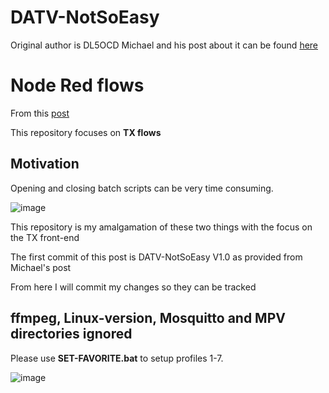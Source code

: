# DATV-NotSoEasy
Original author is DL5OCD Michael and his post about it can be found [here](https://groups.io/g/plutodvb/message/257)

# Node Red flows
From this [post](https://www.pg540.org/wiki/index.php/RFE_for_PlutoDVB2)

This repository focuses on **TX flows**

## Motivation
Opening and closing batch scripts can be very time consuming.

![image](https://github.com/Psynosaur/DATV-NotSoEasy/assets/26934113/a5facd09-ae2b-47af-96a9-f00afbb4c700)

This repository is my amalgamation of these two things with the focus on the TX front-end

The first commit of this post is ​DATV-NotSoEasy V1.0 as provided from Michael's post

From here I will commit my changes so they can be tracked

## ffmpeg, Linux-version, Mosquitto and MPV directories ignored

Please use **SET-FAVORITE.bat** to setup profiles 1-7.

![image](https://github.com/Psynosaur/DATV-NotSoEasy/assets/26934113/cabc0f57-f57d-401f-8034-fab025e571d1)
